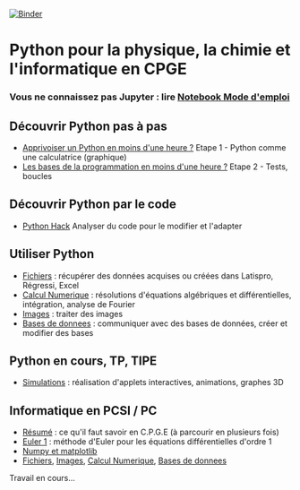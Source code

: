 [![Binder](https://mybinder.org/badge_logo.svg)](https://mybinder.org/v2/gh/GilPyPhy/Python/master?filepath=index.ipynb)

# Python pour la physique, la chimie et l'informatique en CPGE

### Vous ne connaissez pas Jupyter : lire [Notebook Mode d'emploi](Notebooks_Mode_Emploi)

## Découvrir Python pas à pas
- [Apprivoiser un Python en moins d'une heure ?](Etape1_Decouvrir_Python.ipynb) Etape 1 - Python comme une calculatrice (graphique)
- [Les bases de la programmation en moins d'une heure ?](Etape2_Bases_programmation_Python.ipynb) Etape 2 - Tests, boucles

## Découvrir Python par le code
- [Python Hack](Decouvrir_code.ipynb) Analyser du code pour le modifier et l'adapter

## Utiliser Python
- [Fichiers](Fichiers.ipynb) : récupérer des données acquises ou créées dans Latispro, Régressi, Excel
- [Calcul Numerique](Calcul_Numerique.ipynb) : résolutions d'équations algébriques et différentielles, intégration, analyse de Fourier
- [Images](Images.ipynb) : traiter des images
- [Bases de donnees](Bases_de_donnees.ipynb) : communiquer avec des bases de données, créer et modifier des bases

## Python en cours, TP, TIPE
- [Simulations](Simulations.ipynb) : réalisation d'applets interactives, animations, graphes 3D

## Informatique en PCSI / PC 
- [Résumé](Python_Bases.ipynb) : ce qu'il faut savoir en C.P.G.E (à parcourir en plusieurs fois)
- [Euler 1](Euler1.ipynb) : méthode d'Euler pour les équations différentielles d'ordre 1
- [Numpy et matplotlib](numpy_matplotlib.ipynb)
- [Fichiers](Fichiers.ipynb), [Images](Images.ipynb), [Calcul Numerique](Calcul_Numerique.ipynb), [Bases de donnees](Bases_de_donnees.ipynb)  

Travail en cours...
